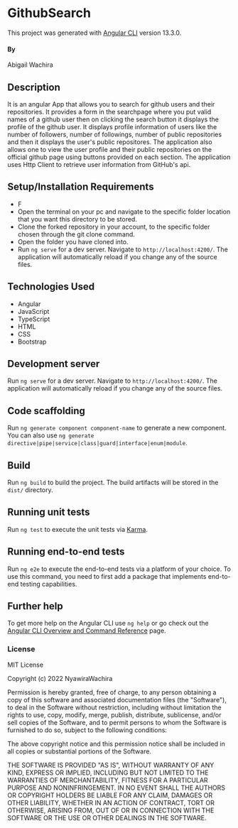 # GithubSearch

This project was generated with [Angular CLI](https://github.com/angular/angular-cli) version 13.3.0.

#### By 
Abigail Wachira

## Description
It is an angular App that allows you to search for github users and their repositories. It provides a form in the searchpage where you put valid names of 
a github user then on clicking the search button it displays the profile of the github user. It displays profile information of users like the number of followers, number of followings, number of public repositories and then it displays the user's public repositores.
The application also allows one to view the user profile and their public repositories on the official github page using buttons provided on each section. The application uses Http Client to retrieve user information from GitHub's api.


## Setup/Installation Requirements
* F
* Open the terminal on your pc and navigate to the specific folder location that you want this directory to be stored.
* Clone the forked repository in your account, to the specific folder chosen through the git clone command.
* Open the folder you have cloned into.
* Run `ng serve` for a dev server. Navigate to `http://localhost:4200/`. 
  The application will automatically reload if you change any of the source files.
  
   
## Technologies Used
* Angular
* JavaScript
* TypeScript
* HTML
* CSS
* Bootstrap

## Development server

Run `ng serve` for a dev server. Navigate to `http://localhost:4200/`. The application will automatically reload if you change any of the source files.

## Code scaffolding

Run `ng generate component component-name` to generate a new component. You can also use `ng generate directive|pipe|service|class|guard|interface|enum|module`.

## Build

Run `ng build` to build the project. The build artifacts will be stored in the `dist/` directory.

## Running unit tests

Run `ng test` to execute the unit tests via [Karma](https://karma-runner.github.io).

## Running end-to-end tests

Run `ng e2e` to execute the end-to-end tests via a platform of your choice. To use this command, you need to first add a package that implements end-to-end testing capabilities.

## Further help

To get more help on the Angular CLI use `ng help` or go check out the [Angular CLI Overview and Command Reference](https://angular.io/cli) page.

### License

MIT License

Copyright (c) 2022 NyawiraWachira

Permission is hereby granted, free of charge, to any person obtaining a copy
of this software and associated documentation files (the "Software"), to deal
in the Software without restriction, including without limitation the rights
to use, copy, modify, merge, publish, distribute, sublicense, and/or sell
copies of the Software, and to permit persons to whom the Software is
furnished to do so, subject to the following conditions:

The above copyright notice and this permission notice shall be included in all
copies or substantial portions of the Software.

THE SOFTWARE IS PROVIDED "AS IS", WITHOUT WARRANTY OF ANY KIND, EXPRESS OR
IMPLIED, INCLUDING BUT NOT LIMITED TO THE WARRANTIES OF MERCHANTABILITY,
FITNESS FOR A PARTICULAR PURPOSE AND NONINFRINGEMENT. IN NO EVENT SHALL THE
AUTHORS OR COPYRIGHT HOLDERS BE LIABLE FOR ANY CLAIM, DAMAGES OR OTHER
LIABILITY, WHETHER IN AN ACTION OF CONTRACT, TORT OR OTHERWISE, ARISING FROM,
OUT OF OR IN CONNECTION WITH THE SOFTWARE OR THE USE OR OTHER DEALINGS IN THE
SOFTWARE.
